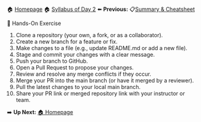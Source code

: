 🏠 [Homepage](../README.md)
🏠 [Syllabus of Day 2](./2-1-intro.md)
⬅️ **Previous:** 📋[Summary & Cheatsheet](./2-11-summary-cheatsheets.md)


📝 Hands-On Exercise
1. Clone a repository (your own, a fork, or as a collaborator).
2. Create a new branch for a feature or fix.
3. Make changes to a file (e.g., update README.md or add a new file).
4. Stage and commit your changes with a clear message.
5. Push your branch to GitHub.
6. Open a Pull Request to propose your changes.
7. Review and resolve any merge conflicts if they occur.
8. Merge your PR into the main branch (or have it merged by a reviewer).
9. Pull the latest changes to your local main branch.
10. Share your PR link or merged repository link with your instructor or team.

➡️ **Up Next:** [ 🏠  Homepage](../README.md)